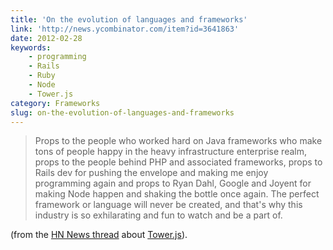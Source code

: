 ```yaml
---
title: 'On the evolution of languages and frameworks'
link: 'http://news.ycombinator.com/item?id=3641863'
date: 2012-02-28
keywords:
    - programming
    - Rails
    - Ruby
    - Node
    - Tower.js
category: Frameworks
slug: on-the-evolution-of-languages-and-frameworks
---
```


> Props to the people who worked hard on Java frameworks who make tons of people happy in the heavy infrastructure enterprise realm, props to the people behind PHP and associated frameworks, props to Rails dev for pushing the envelope and making me enjoy programming again and props to Ryan Dahl, Google and Joyent for making Node happen and shaking the bottle once again.
The perfect framework or language will never be created, and that's why this industry is so exhilarating and fun to watch and be a part of.
 
 (from the [HN News thread](http://news.ycombinator.com/item?id=3639828) about [Tower.js](http://towerjs.org)).
